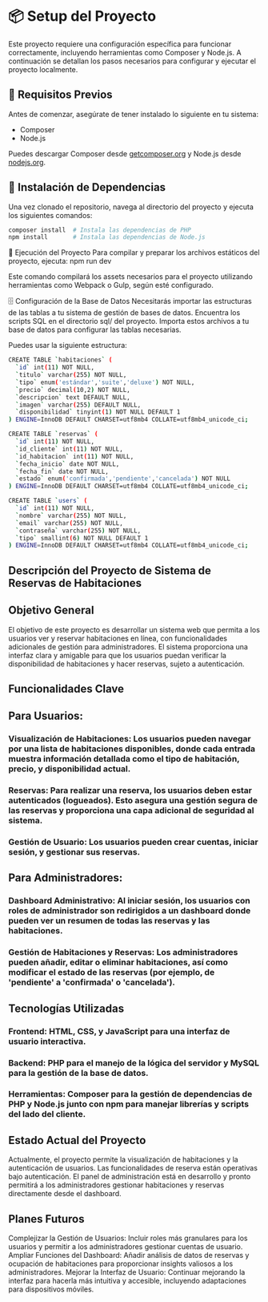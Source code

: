 # 📦 Setup del Proyecto

Este proyecto requiere una configuración específica para funcionar correctamente, incluyendo herramientas como Composer y Node.js. A continuación se detallan los pasos necesarios para configurar y ejecutar el proyecto localmente.

## 🧰 Requisitos Previos

Antes de comenzar, asegúrate de tener instalado lo siguiente en tu sistema:
- Composer
- Node.js

Puedes descargar Composer desde [getcomposer.org](https://getcomposer.org/download/) y Node.js desde [nodejs.org](https://nodejs.org/).

## 🔧 Instalación de Dependencias

Una vez clonado el repositorio, navega al directorio del proyecto y ejecuta los siguientes comandos:

```bash
composer install  # Instala las dependencias de PHP
npm install       # Instala las dependencias de Node.js
```

🚀 Ejecución del Proyecto
Para compilar y preparar los archivos estáticos del proyecto, ejecuta:
npm run dev

Este comando compilará los assets necesarios para el proyecto utilizando herramientas como Webpack o Gulp, según esté configurado.

🗄️ Configuración de la Base de Datos
Necesitarás importar las estructuras de las tablas a tu sistema de gestión de bases de datos. Encuentra los scripts SQL en el directorio sql/ del proyecto. Importa estos archivos a tu base de datos para configurar las tablas necesarias.


Puedes usar la siguiente estructura:

```bash
CREATE TABLE `habitaciones` (
  `id` int(11) NOT NULL,
  `titulo` varchar(255) NOT NULL,
  `tipo` enum('estándar','suite','deluxe') NOT NULL,
  `precio` decimal(10,2) NOT NULL,
  `descripcion` text DEFAULT NULL,
  `imagen` varchar(255) DEFAULT NULL,
  `disponibilidad` tinyint(1) NOT NULL DEFAULT 1
) ENGINE=InnoDB DEFAULT CHARSET=utf8mb4 COLLATE=utf8mb4_unicode_ci;

CREATE TABLE `reservas` (
  `id` int(11) NOT NULL,
  `id_cliente` int(11) NOT NULL,
  `id_habitacion` int(11) NOT NULL,
  `fecha_inicio` date NOT NULL,
  `fecha_fin` date NOT NULL,
  `estado` enum('confirmada','pendiente','cancelada') NOT NULL
) ENGINE=InnoDB DEFAULT CHARSET=utf8mb4 COLLATE=utf8mb4_unicode_ci;

CREATE TABLE `users` (
  `id` int(11) NOT NULL,
  `nombre` varchar(255) NOT NULL,
  `email` varchar(255) NOT NULL,
  `contraseña` varchar(255) NOT NULL,
  `tipo` smallint(6) NOT NULL DEFAULT 1
) ENGINE=InnoDB DEFAULT CHARSET=utf8mb4 COLLATE=utf8mb4_unicode_ci;

```


## Descripción del Proyecto de Sistema de Reservas de Habitaciones
## Objetivo General
El objetivo de este proyecto es desarrollar un sistema web que permita a los usuarios ver y reservar habitaciones en línea, con funcionalidades adicionales de gestión para administradores. El sistema proporciona una interfaz clara y amigable para que los usuarios puedan verificar la disponibilidad de habitaciones y hacer reservas, sujeto a autenticación.

## Funcionalidades Clave

## Para Usuarios:

### Visualización de Habitaciones: Los usuarios pueden navegar por una lista de habitaciones disponibles, donde cada entrada muestra información detallada como el tipo de habitación, precio, y disponibilidad actual.

### Reservas: Para realizar una reserva, los usuarios deben estar autenticados (logueados). Esto asegura una gestión segura de las reservas y proporciona una capa adicional de seguridad al sistema.

### Gestión de Usuario: Los usuarios pueden crear cuentas, iniciar sesión, y gestionar sus reservas.

## Para Administradores:

### Dashboard Administrativo: Al iniciar sesión, los usuarios con roles de administrador son redirigidos a un dashboard donde pueden ver un resumen de todas las reservas y las habitaciones.

### Gestión de Habitaciones y Reservas: Los administradores pueden añadir, editar o eliminar habitaciones, así como modificar el estado de las reservas (por ejemplo, de 'pendiente' a 'confirmada' o 'cancelada').

## Tecnologías Utilizadas

### Frontend: HTML, CSS, y JavaScript para una interfaz de usuario interactiva.
### Backend: PHP para el manejo de la lógica del servidor y MySQL para la gestión de la base de datos.
### Herramientas: Composer para la gestión de dependencias de PHP y Node.js junto con npm para manejar librerías y scripts del lado del cliente.

## Estado Actual del Proyecto
Actualmente, el proyecto permite la visualización de habitaciones y la autenticación de usuarios. Las funcionalidades de reserva están operativas bajo autenticación. El panel de administración está en desarrollo y pronto permitirá a los administradores gestionar habitaciones y reservas directamente desde el dashboard.

## Planes Futuros
Complejizar la Gestión de Usuarios: Incluir roles más granulares para los usuarios y permitir a los administradores gestionar cuentas de usuario.
Ampliar Funciones del Dashboard: Añadir análisis de datos de reservas y ocupación de habitaciones para proporcionar insights valiosos a los administradores.
Mejorar la Interfaz de Usuario: Continuar mejorando la interfaz para hacerla más intuitiva y accesible, incluyendo adaptaciones para dispositivos móviles.